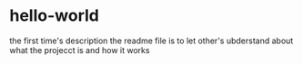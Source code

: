 # hello-world
the first time's description
the readme file is to let other's ubderstand about what the projecct is and how it works
